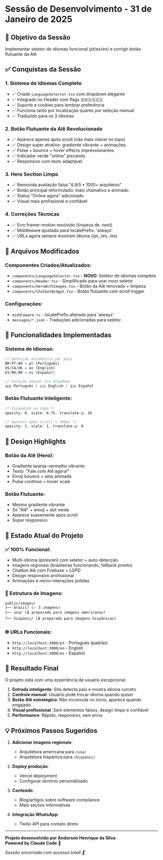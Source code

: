 # Sessão de Desenvolvimento - 31 de Janeiro de 2025

## 🎯 Objetivo da Sessão
Implementar seletor de idiomas funcional (pt/es/en) e corrigir botão flutuante da Alê

## ✅ Conquistas da Sessão

### 1. **Sistema de Idiomas Completo**
- ✅ Criado `LanguageSelector.tsx` com dropdown elegante
- ✅ Integrado no Header com flags 🇧🇷🇺🇸🇪🇸 
- ✅ Suporte a cookies para lembrar preferência
- ✅ Funciona tanto por localização quanto por seleção manual
- ✅ Traduzido para os 3 idiomas

### 2. **Botão Flutuante da Alê Revolucionado** 
- ✅ Aparece apenas após scroll (não mais visível no topo)
- ✅ Design super atrativo: gradiente vibrante + animações
- ✅ Pulse + bounce + hover effects impressionantes
- ✅ Indicador verde "online" piscando
- ✅ Responsivo com texto adaptável

### 3. **Hero Section Limpo**
- ✅ Removida avaliação falsa "4.9/5 • 1000+ arquitetos"
- ✅ Botão principal reformulado: mais chamativo e animado
- ✅ Status "Online agora" adicionado
- ✅ Visual mais profissional e confiável

### 4. **Correções Técnicas**
- ✅ Erro framer-motion resolvido (limpeza de .next)
- ✅ Middleware ajustado para localePrefix: 'always'
- ✅ URLs agora sempre mostram idioma (/pt, /en, /es)

## 🔧 Arquivos Modificados

### Componentes Criados/Atualizados:
- `components/LanguageSelector.tsx` - **NOVO**: Seletor de idiomas completo
- `components/Header.tsx` - Simplificado para usar novo seletor
- `components/HeroWithImages.tsx` - Botão da Alê renovado + limpeza
- `components/ChatbotWidget.tsx` - Botão flutuante com scroll trigger

### Configurações:
- `middleware.ts` - localePrefix alterado para 'always'
- `messages/*.json` - Traduções adicionadas para seletor

## 🌟 Funcionalidades Implementadas

### Sistema de Idiomas:
```typescript
// Detecção automática por país
BR/PT/AO → pt (Português)
US/CA/UK → en (English)  
ES/MX/AR → es (Español)

// Seleção manual via dropdown
🇧🇷 Português | 🇺🇸 English | 🇪🇸 Español
```

### Botão Flutuante Inteligente:
```css
/* Escondido no topo */
opacity: 0, scale: 0.75, translate-y: 16

/* Aparece após scroll > 100px */
opacity: 1, scale: 1, translate-y: 0
```

## 🎨 Design Highlights

### Botão da Alê (Hero):
- Gradiente laranja-vermelho vibrante
- Texto: "Fale com Alê agora!" 
- Emoji bounce + seta animada
- Pulse contínuo + hover scale

### Botão Flutuante:
- Mesmo gradiente vibrante
- Só "Alê" + emoji + dot verde
- Aparece suavemente após scroll
- Super responsivo

## 🚀 Estado Atual do Projeto

### ✅ 100% Funcional:
- Multi-idioma (pt/es/en) com seletor + auto-detecção
- Imagens regionais (brasileiras funcionando, fallback pronto)
- Chatbot Alê com Firebase + LGPD
- Design responsivo profissional
- Animações e micro-interações polidas

### 📁 Estrutura de Imagens:
```
public/images/
├── brazil/ (✅ 5 imagens)
├── usa/ (⏳ preparado para imagens americanas)  
└── hispanic/ (⏳ preparado para imagens hispânicas)
```

### 🌐 URLs Funcionais:
- `http://localhost:3000/pt` - Português (padrão)
- `http://localhost:3000/en` - English  
- `http://localhost:3000/es` - Español

## 🎉 Resultado Final

O projeto está com uma experiência de usuário excepcional:

1. **Entrada inteligente**: Site detecta país e mostra idioma correto
2. **Controle manual**: Usuário pode trocar idioma quando quiser
3. **Botão Alê estratégico**: Não incomoda no início, aparece quando engajado
4. **Visual profissional**: Sem elementos falsos, design limpo e confiável
5. **Performance**: Rápido, responsivo, sem erros

## 💡 Próximos Passos Sugeridos

1. **Adicionar imagens regionais**:
   - Arquitetura americana para `/usa/`
   - Arquitetura hispânica para `/hispanic/`

2. **Deploy produção**:
   - Vercel deployment
   - Configurar domínio personalizado

3. **Conteúdo**:
   - Blog/artigos sobre software compliance
   - Mais seções informativas

4. **Integração WhatsApp**:
   - Twilio API para contato direto

---

**Projeto desenvolvido por Anderson Henrique da Silva**  
**Powered by Claude Code** 🤖

*Sessão encerrada com sucesso total! 🎊*